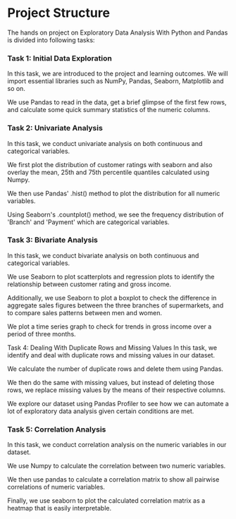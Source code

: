 # Project Structure
The hands on project on Exploratory Data Analysis With Python and Pandas is divided into following tasks:

### Task 1: Initial Data Exploration
In this task, we are introduced to the project and learning outcomes.
We will import essential libraries such as NumPy, Pandas, Seaborn, Matplotlib and so on.

We use Pandas to read in the data, get a brief glimpse of the first few rows, and calculate some quick summary statistics of the numeric columns.

### Task 2: Univariate Analysis
In this task, we conduct univariate analysis on both continuous and categorical variables.

We first plot the distribution of customer ratings with seaborn and also overlay the mean, 25th and 75th percentile quantiles calculated using Numpy.

We then use Pandas' .hist() method to plot the distribution for all numeric variables.

Using Seaborn's .countplot() method, we see the frequency distribution of 'Branch' and 'Payment' which are categorical variables.

### Task 3: Bivariate Analysis
In this task, we conduct bivariate analysis on both continuous and categorical variables.

We use Seaborn to plot scatterplots and regression plots to identify the relationship between customer rating and gross income.

Additionally, we use Seaborn to plot a boxplot to check the difference in aggregate sales figures between the three branches of supermarkets, and to compare sales patterns between men and women.

We plot a time series graph to check for trends in gross income over a period of three months.

Task 4: Dealing With Duplicate Rows and Missing Values
In this task, we identify and deal with duplicate rows and missing values in our dataset.

We calculate the number of duplicate rows and delete them using Pandas.

We then do the same with missing values, but instead of deleting those rows, we replace missing values by the means of their respective columns.

We explore our dataset using Pandas Profiler to see how we can automate a lot of exploratory data analysis given certain conditions are met.

### Task 5: Correlation Analysis
In this task, we conduct correlation analysis on the numeric variables in our dataset.

We use Numpy to calculate the correlation between two numeric variables.

We then use pandas to calculate a correlation matrix to show all pairwise correlations of numeric variables.

Finally, we use seaborn to plot the calculated correlation matrix as a heatmap that is easily interpretable.


```python

```
